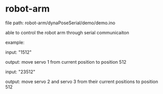 # robot-arm
file path: robot-arm/dynaPoseSerial/demo/demo.ino

able to control the robot arm through serial communicaiton

example:

  input: "1512"

  output: move servo 1 from current position to position 512
  
  input: "23512"

  output: move servo 2 and servo 3 from their current positions to position 512
